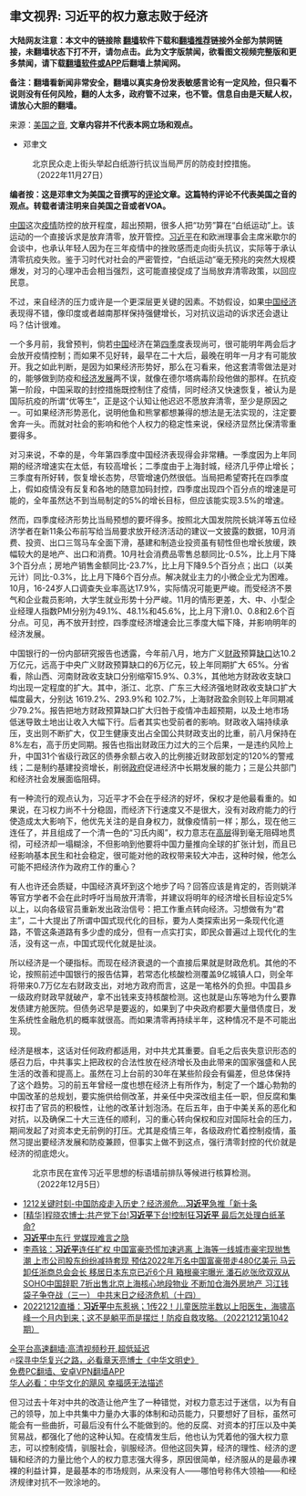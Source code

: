  <!-- 面包屑导航 --> <h2>聿文视界: 习近平的权力意志败于经济</h2> <p class="notice"><b>大陆网友注意：本文中的链接除 <a href="https://github.com/bannedbook/fanqiang" >翻墙</a>软件下载和<a href="https://github.com/killgcd/justmysocks/blob/master/README.md">翻墙推荐</a>链接外全部为禁网链接，未翻墙状态下打不开，请勿点击。此为文字版禁闻，欲看图文视频完整版和更多禁闻，请下载<a href="https://github.com/bannedbook/fanqiang">翻墙软件或APP</a>后翻墙上禁闻网。</p><p>备注：翻墙看新闻非常安全，翻墙以真实身份发表敏感言论有一定风险，但只看不说则没有任何风险，翻的人太多，政府管不过来，也不管。信息自由是天赋人权，请放心大胆的翻墙。</b></p>  <div class="entry"> <p>来源：<a href="https://www.bannedbook.org/bnews/tag/%e7%be%8e%e5%9b%bd%e4%b9%8b%e9%9f%b3/" class="st_tag internal_tag" rel="tag" title="标签 美国之音 下的日志">美国之音</a>, <strong>文章内容并不代表本网立场和观点。</strong></p> <ul> <li> 邓聿文 </li> </ul> <figure> <figcaption> 北京民众走上街头举起白纸游行抗议当局严厉的防疫封控措施。（2022年11月27日）<br /> </figcaption></figure> <p><strong>编者按：这是邓聿文为美国之音撰写的<span class='wp_keywordlink_affiliate'><a href="https://www.bannedbook.org/bnews/comments/" title="新闻评论" target="_blank">评论</a></span>文章。这篇特约评论不代表美国之音的观点。转载者请注明来自美国之音或者VOA。</strong></p> <p><span class='wp_keywordlink_affiliate'><a href="https://www.bannedbook.org/" title="中国" target="_blank">中国</a></span>这次<a href="https://www.bannedbook.org/bnews/tag/%E7%96%AB%E6%83%85/" class="st_tag internal_tag" rel="tag" title="标签 疫情 下的日志">疫情</a>防控的放开程度，超出预期，很多人把“功劳”算在“白纸运动”上。该运动的一个直接诉求是放弃清零，放开管控。<a href="https://www.bannedbook.org/bnews/tag/%e4%b9%a0%e8%bf%91%e5%b9%b3/" class="st_tag internal_tag" rel="tag" title="标签 习近平 下的日志">习近平</a>在和欧洲理事会主席米歇尔的会谈中，也承认年轻人因为在三年疫情中的挫败感而走向街头抗议，实际等于承认清零抗疫失败。鉴于习时代对社会的严密管控，“白纸运动”毫无预兆的突然大规模爆发，对习的心理冲击会相当强烈，这可能直接促成了当局放弃清零政策，以回应民意。</p> <p>不过，来自经济的压力或许是一个更深层更关键的因素。不妨假设，如果<a href="https://www.bannedbook.org/bnews/tag/%e4%b8%ad%e5%9b%bd%e7%bb%8f%e6%b5%8e/" class="st_tag internal_tag" rel="tag" title="标签 中国经济 下的日志">中国经济</a>表现得不错，像印度或者越南那样保持强健增长，习对抗议运动的诉求还会退让吗？估计很难。</p> <p></p>  <p></p> <p>一个多月前，我曾预判，倘若<a href="https://www.bannedbook.org/bnews/tag/%E4%B8%AD%E5%9B%BD/" class="st_tag internal_tag" rel="tag" title="标签 中国 下的日志">中国</a>经济在第<a href="https://www.bannedbook.org/bnews/tag/%E5%9B%9B%E5%AD%A3/" class="st_tag internal_tag" rel="tag" title="标签 四季 下的日志">四季</a>度表现尚可，很可能明年两会后才会放开疫情控制；而如果不见好转，最早在二十大后，最晚在明年一月才有可能放开。我之如此判断，是因为如果经济形势好，那么在习看来，他这套清零做法是对的，能够做到防疫和<span class='wp_keywordlink'><a href="https://www.bannedbook.org/forum2/topic869.html" title="宪政、法治和经济发展——走向市场经济的制度保障" target="_blank">经济发展</a></span>两不误，就像在德尔塔病毒阶段他做的那样。在抗疫第一阶段，中国采取的封控措施既控制住了疫情，同时经济又快速恢复，被认为是国际抗疫的所谓“优等生”，正是这个认知让他迟迟不愿放弃清零，至少是原因之一。可如果经济形势恶化，说明他鱼和熊掌都想兼得的想法是无法实现的，注定要舍弃一头。而就对社会的影响和他个人权力的稳定性来说，保经济显然比保清零重要得多。</p> <p>对习来说，不幸的是，今年第四季度中国经济表现得会非常糟。一季度因为上年同期的经济增速实在太低，有较高增长；二季度由于上海封城，经济几乎停止增长；三季度有所好转，恢复增长态势，尽管增速仍然很低。当局把希望寄托在四季度上，假如疫情没有反复和各地的随意加码封控，四季度出现四个百分点的增速是可能的，全年虽然达不到当局制定的5%的增长目标，但应该能实现3.5%的增速。</p> <p>然而，四季度经济形势比当局预想的要坏得多。按照北大国发院院长姚洋等五位经济学者在新11条公布前写给当局要求放开经济活动的建议一文披露的数据，10月消费、投资、出口三驾马车全面下滑，基建和制造业投资虽有韧性但也增长放缓，跌幅较大的是地产、出口和消费。10月社会消费品零售总额同比-0.5%，比上月下降3个百分点；房地产销售金额同比-23.7%，比上月下降9.5个百分点；出口（以美元计）同比-0.3%，比上月下降6个百分点。解决就业主力的小微企业尤为困难。10月，16-24岁人口调查失业率高达17.9%，实际情况可能更严峻。而受经济不景气和企业裁员影响，大学生就业形势十分严峻。11月的情形更差，大、中、小型企业经理人指数PMI分别为49.1%、48.1%和45.6%，比上月下滑1.0、0.8和2.6个百分点。可见，再不放开封控，四季度经济增速会比三季度大幅下降，并影响明年的经济发展。</p> <p></p>  <p></p> <p>中国银行的一份内部研究报告也透露，今年前八月，地方广义<a href="https://www.bannedbook.org/bnews/tag/%E8%B4%A2%E6%94%BF/" class="st_tag internal_tag" rel="tag" title="标签 财政 下的日志">财政</a>预算<a href="https://www.bannedbook.org/bnews/tag/%E7%BC%BA%E5%8F%A3/" class="st_tag internal_tag" rel="tag" title="标签 缺口 下的日志">缺口</a>达10.2万亿元，远高于中央广义财政预算缺口的6万亿元，较上年同期扩大 65%。分省看，除山西、河南财政收支缺口分别缩窄15.9%、0.3%，其他地方财政收支缺口均出现一定程度的扩大。其中，浙江、北京、广东三大经济强地财政收支缺口扩大幅度最大，分别达 1619.2%、293.9%和 102.7%，上海财政盈余则较上年同期减少79.2%。报告把地方财政预算缺口扩大归咎于疫情冲击超预期，以及土地市场低迷导致土地出让收入大幅下行。后者其实也受前者的影响。财政收入端持续承压，支出则不断扩大，仅卫生健康支出占全国公共财政支出的比重，前八月保持在8%左右，高于历史同期。报告也指出财政压力过大的三个后果，一是违约风险上升，中国31个省级行政区的债券余额占收入的比例接近财政部划定的120%的警戒线；二是制约基建投资增长，削弱<a href="https://www.bannedbook.org/bnews/tag/%e6%94%bf%e5%ba%9c/" class="st_tag internal_tag" rel="tag" title="标签 政府 下的日志">政府</a>促进经济中长期发展的能力；三是公共部门和经济社会发展面临阻碍。</p> <p>有一种流行的观点认为，习近平才不会在乎经济的好坏，保权才是他最看重的。如果说，在习权力尚不十分稳固，而经济下行速度又不是很大，没有对政府能力的行使造成太大影响下，他优先关注的是自身权力，就像疫情前一样；那么，现在他三连任了，并且组成了一个清一色的“习氏内阁”，权力意志在<span class='wp_keywordlink_affiliate'><a href="https://www.bannedbook.org/bnews/ccpdope/" title="中共高层内幕" target="_blank">高层</a></span>得到毫无阻碍地贯彻，可经济却一塌糊涂，不但影响到他要将中国力量推向全球的扩张计划，而且已经影响基本民生和社会稳定，很可能对他的政权带来较大冲击，这种时候，他怎么可能不把经济作为政府工作的重心？</p> <p>有人也许还会质疑，中国经济真坏到这个地步了吗？回答应该是肯定的，否则姚洋等官方学者不会在此时呼吁当局放开清零，并建议将明年的经济增长目标设定5%以上，以向各级官员重新发出政治信号：把工作重点转向经济。习想做有为“君主”，二十大提出了所谓中国式现代化的目标，要为人类探索出另一条现代化道路，不管这条道路有多少虚的成分，但有一点实打实，即民众普遍过上现代化的生活，没有这一点，中国式现代化就是扯淡。</p> <p></p>  <p></p> <p>所以经济是一个硬指标。而现在经济衰退的一个直接后果就是财政危机。其他的不论，按照前述中国银行的报告估算，若常态化核酸检测覆盖9亿城镇人口，则全年将带来0.7万亿左右财政支出，对地方政府而言，这是一笔格外的负担。中国县乡一级政府财政早就破产，拿不出钱来支持核酸检测。这也就是山东等地为什么要靠发债建方舱医院。但债务迟早是要返的，如果到了中央政府都要大量借债度日，发生系统性金融危机的概率就很高。而如果清零再持续半年，这种情况不是不可能出现。</p> <p>经济是根本，这话对任何政府都适用，对中共尤其重要。自毛之后丧失意识形态的感召力后，中共事实上把政权的合法性放在经济增长及由此带来的国家强盛和人民生活的改善和提高上。虽然在习上台前的30年在某些阶段会有偏差，但总体保持了这个趋势。习的前五年曾经一度也想在经济上有所作为，制定了一个雄心勃勃的中国改革的总规划，要实施供给侧改革，并亲任中央深改组主任一职，但反腐和集权打击了官员的积极性，让他的改革计划泡汤。在后五年，由于中美关系的恶化和对抗，以及确保二十大三连任的顺利，习的重心转向保权和应对国际社会的压力，期间发起了对资本史无前例的打压。尤其是疫情三年，各级政府忙着控制疫情，虽然习提出要经济发展和防疫兼顾，但事实上做不到这点，强行清零封控的代价就是经济的彻底熄火。</p> <figure> <figcaption> 北京市民在宣传习近平思想的标语墙前排队等候进行核算检测。（2022年12月5日）<br /> </figcaption></figure> <!--<div id="taboola-mid-1"></div>--><ul class='op-related-articles' title='相关阅读'> <li><a href='https://www.bannedbook.org/bnews/taiwannews/20221212/1822622.html' target='_blank'>1212关键时刻-中国防疫走入历史？经济濒危…<b>习近平</b>急推「新十条</a></li> <li><a href='https://www.bannedbook.org/bnews/sohnews/20221212/1822558.html' target='_blank'>[精华]程晓农博士:共产党下台!<b>习近平</b>下台!控制狂<b>习近平</b> 最后怎处理白纸革命?</a></li> <li><a href='https://www.bannedbook.org/bnews/ssgc/20221212/1822534.html' target='_blank'><b>习近平</b>中东行 党媒现难言之隐</a></li> <li><a href='https://www.bannedbook.org/bnews/comments/20221212/1822529.html' target='_blank'>李燕铭：<b>习近平</b>连任扩权 中国富豪恐慌加速逃离 上海等一线城市豪宅现抛售潮 上市公司股东纷纷减持套现 预估2022年万名中国富豪带走480亿美元 马云卸任浙商总会会长 移居日本东京已近6个月 箱根豪宅曝光 潘石屹张欣双双从SOHO中国辞职 7折出售北京上海核心地段物业 不断加仓海外房地产 习江钱袋子争夺战（三一） 中共末日之经济危机（十四）</a></li> <li><a href='https://www.bannedbook.org/bnews/sohnews/20221212/1822509.html' target='_blank'>20221212直播：<b>习近平</b>中东惹祸；1传22！儿童医院半数以上阳医生，海啸高峰一个月内到来；这不是躺平而是摆烂！防疫自救攻略。（20221212第1042期）</a></li> </ul> <p class="texttj"> <a href="https://github.com/bannedbook/fanqiang/wiki/V2ray%E6%9C%BA%E5%9C%BA" target="_blank">全平台高速翻墙:高清视频秒开,超低延迟</a><br/> 🔥<a href="https://www.bannedbook.org/bnews/comments/20220808/1768773.html" target="_blank">探寻中华复兴之路，必看章天亮博士《中华文明史》</a><br/> <a href="https://github.com/bannedbook/fanqiang/wiki/%E7%A6%81%E9%97%BB%E7%BD%91%E5%AE%89%E5%8D%93%E7%BF%BB%E5%A2%99%E6%96%B0%E9%97%BBAPP" target="_blank">免费PC翻墙、安卓VPN翻墙APP</a><br/> <a href="https://www.bannedbook.org/bnews/comments/20220220/1694796.html" target="_blank">华人必看：中华文化的飓风 幸福感无法描述</a><br/> </p><p>但习过去十年对中共的改造让他产生了一种错觉，对权力意志过于迷信，以为有自己的领导，加上中共集中力量办大事的体制和动员能力，只要想好了目标，虽然可能会有一些曲折，可最后没有什么不能做到的。他的反腐、对资本的打压以及中美贸易战，都强化了他的这种认知。在疫情发生后，他也认为凭着他的强大权力意志，可以控制疫情，驯服社会，驯服经济。但他这回失算，经济的理性、经济的逻辑和经济的力量比他个人的权力意志强大得多，原因很简单，经济服从的是最赤裸裸的利益计算，是最基本的市场规则，从来没有人——哪怕号称伟大领袖——和经济规律对抗不一败涂地的。</p> <a name='sharetosocial'></a> <div style="margin-bottom:5px;padding-bottom:5px;clear:both"> <div id="archive-pix-1" class="banner-ads"> <!-- AuctionX Display platform tag START --> <div id="27602x728x90x621x_ADSLOT1" clicktrack="%%CLICK_URL_ESC%%"></div>  <!-- AuctionX Display platform tag END --> </div> <div id="archive-pix-2" class="banner-ads"> <!-- AuctionX Display platform tag START --> <div id="27556x300x250x621x_ADSLOT1" clicktrack="%%CLICK_URL_ESC%%" style="margin:0 auto;text-align:center"></div>  <!-- AuctionX Display platform tag END --> </div> </div>  <div id="archive-pix-1" class="banner-ads"> <!-- AuctionX Display platform tag START --> <div id="27603x728x90x621x_ADSLOT1" clicktrack="%%CLICK_URL_ESC%%"></div>  <!-- AuctionX Display platform tag END --> </div> </div><!--END ENTRY--> 